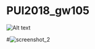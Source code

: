 # PUI2018_gw105

![Alt text](PUI2018_gw1054/HW1_gw1054/PUI_HW1_ScreenShot.png)






#![screenshot_2](https://github.com/williamburgson/PUI2018_gw1054/HW1_gw1054/PUI_HW_1_ScreenShot2.png)
    
  
    
